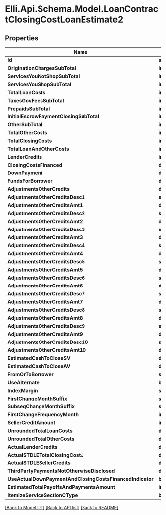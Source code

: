 # Elli.Api.Schema.Model.LoanContractClosingCostLoanEstimate2
## Properties

Name | Type | Description | Notes
------------ | ------------- | ------------- | -------------
**Id** | **string** |  | [optional] 
**OriginationChargesSubTotal** | **int?** |  | [optional] 
**ServicesYouNotShopSubTotal** | **int?** |  | [optional] 
**ServicesYouShopSubTotal** | **int?** |  | [optional] 
**TotalLoanCosts** | **int?** |  | [optional] 
**TaxesGovFeesSubTotal** | **int?** |  | [optional] 
**PrepaidsSubTotal** | **int?** |  | [optional] 
**InitialEscrowPaymentClosingSubTotal** | **int?** |  | [optional] 
**OtherSubTotal** | **int?** |  | [optional] 
**TotalOtherCosts** | **int?** |  | [optional] 
**TotalClosingCosts** | **int?** |  | [optional] 
**TotalLoanAndOtherCosts** | **int?** |  | [optional] 
**LenderCredits** | **int?** |  | [optional] 
**ClosingCostsFinanced** | **double?** |  | [optional] 
**DownPayment** | **double?** |  | [optional] 
**FundsForBorrower** | **double?** |  | [optional] 
**AdjustmentsOtherCredits** | **double?** |  | [optional] 
**AdjustmentsOtherCreditsDesc1** | **string** |  | [optional] 
**AdjustmentsOtherCreditsAmt1** | **double?** |  | [optional] 
**AdjustmentsOtherCreditsDesc2** | **string** |  | [optional] 
**AdjustmentsOtherCreditsAmt2** | **double?** |  | [optional] 
**AdjustmentsOtherCreditsDesc3** | **string** |  | [optional] 
**AdjustmentsOtherCreditsAmt3** | **double?** |  | [optional] 
**AdjustmentsOtherCreditsDesc4** | **string** |  | [optional] 
**AdjustmentsOtherCreditsAmt4** | **double?** |  | [optional] 
**AdjustmentsOtherCreditsDesc5** | **string** |  | [optional] 
**AdjustmentsOtherCreditsAmt5** | **double?** |  | [optional] 
**AdjustmentsOtherCreditsDesc6** | **string** |  | [optional] 
**AdjustmentsOtherCreditsAmt6** | **double?** |  | [optional] 
**AdjustmentsOtherCreditsDesc7** | **string** |  | [optional] 
**AdjustmentsOtherCreditsAmt7** | **double?** |  | [optional] 
**AdjustmentsOtherCreditsDesc8** | **string** |  | [optional] 
**AdjustmentsOtherCreditsAmt8** | **double?** |  | [optional] 
**AdjustmentsOtherCreditsDesc9** | **string** |  | [optional] 
**AdjustmentsOtherCreditsAmt9** | **double?** |  | [optional] 
**AdjustmentsOtherCreditsDesc10** | **string** |  | [optional] 
**AdjustmentsOtherCreditsAmt10** | **double?** |  | [optional] 
**EstimatedCashToCloseSV** | **double?** |  | [optional] 
**EstimatedCashToCloseAV** | **double?** |  | [optional] 
**FromOrToBorrower** | **string** |  | [optional] 
**UseAlternate** | **bool?** |  | [optional] 
**IndexMargin** | **string** |  | [optional] 
**FirstChangeMonthSuffix** | **string** |  | [optional] 
**SubseqChangeMonthSuffix** | **string** |  | [optional] 
**FirstChangeFrequencyMonth** | **int?** |  | [optional] 
**SellerCreditAmount** | **int?** |  | [optional] 
**UnroundedTotalLoanCosts** | **double?** |  | [optional] 
**UnroundedTotalOtherCosts** | **double?** |  | [optional] 
**ActualLenderCredits** | **double?** |  | [optional] 
**ActualSTDLETotalClosingCostJ** | **double?** |  | [optional] 
**ActualSTDLESellerCredits** | **double?** |  | [optional] 
**ThirdPartyPaymentsNotOtherwiseDisclosed** | **double?** |  | [optional] 
**UseActualDownPaymentAndClosingCostsFinancedIndicator** | **bool?** |  | [optional] 
**EstimatedTotalPayoffsAndPaymentsAmount** | **int?** |  | [optional] 
**ItemizeServiceSectionCType** | **bool?** |  | [optional] 

[[Back to Model list]](../README.md#documentation-for-models) [[Back to API list]](../README.md#documentation-for-api-endpoints) [[Back to README]](../README.md)

